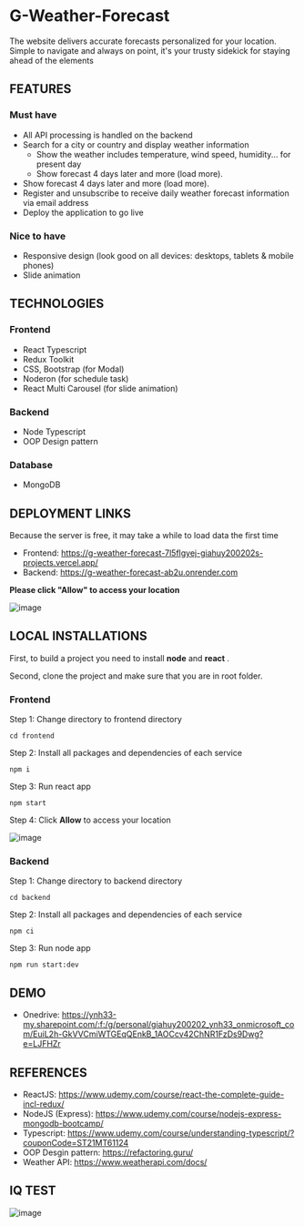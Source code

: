 # G-Weather-Forecast

The website delivers accurate forecasts personalized for your location. Simple to navigate and always on point, it's your trusty sidekick for staying ahead of the elements

## FEATURES

### Must have

- All API processing is handled on the backend
- Search for a city or country and display weather information
  -  Show the weather includes temperature, wind speed, humidity... for present day
  -  Show forecast 4 days later and more (load more).
- Show forecast 4 days later and more (load more).
- Register and unsubscribe to receive daily weather forecast information via email address
- Deploy the application to go live

### Nice to have

- Responsive design (look good on all devices: desktops, tablets & mobile phones)
- Slide animation

## TECHNOLOGIES

### Frontend

- React Typescript
- Redux Toolkit
- CSS, Bootstrap (for Modal)
- Noderon (for schedule task)
- React Multi Carousel (for slide animation)

### Backend

- Node Typescript
- OOP Design pattern

### Database

- MongoDB

## DEPLOYMENT LINKS

Because the server is free, it may take a while to load data the first time

- Frontend: https://g-weather-forecast-7l5flgyej-giahuy200202s-projects.vercel.app/
- Backend: https://g-weather-forecast-ab2u.onrender.com

**Please click "Allow" to access your location**

![image](https://github.com/giahuy200202/G-Weather-Forecast/assets/74665412/6cf24c14-a9ab-4979-b75a-e89a9717d734)


## LOCAL INSTALLATIONS

First, to build a project you need to install **node** and **react** .

Second, clone the project and make sure that you are in root folder.


### Frontend

Step 1: Change directory to frontend directory

```console
cd frontend
```

Step 2: Install all packages and dependencies of each service

```console
npm i
```

Step 3: Run react app

```console
npm start
```

Step 4: Click **Allow** to access your location

![image](https://github.com/giahuy200202/G-Weather-Forecast/assets/74665412/6cf24c14-a9ab-4979-b75a-e89a9717d734)

### Backend

Step 1: Change directory to backend directory

```console
cd backend
```

Step 2: Install all packages and dependencies of each service

```console
npm ci
```

Step 3: Run node app

```console
npm run start:dev

```
## DEMO

- Onedrive: https://ynh33-my.sharepoint.com/:f:/g/personal/giahuy200202_ynh33_onmicrosoft_com/EuiL2h-GkVVCmiWTGEqQEnkB_1AOCcv42ChNR1FzDs9Dwg?e=LJFHZr

## REFERENCES

- ReactJS: https://www.udemy.com/course/react-the-complete-guide-incl-redux/
- NodeJS (Express): https://www.udemy.com/course/nodejs-express-mongodb-bootcamp/
- Typescript: https://www.udemy.com/course/understanding-typescript/?couponCode=ST21MT61124
- OOP Desgin pattern: https://refactoring.guru/
- Weather API: https://www.weatherapi.com/docs/

## IQ TEST

![image](https://github.com/giahuy200202/G-Weather-Forecast/assets/74665412/06ca6fe5-d399-4eb2-a72e-1567fb59e17d)






